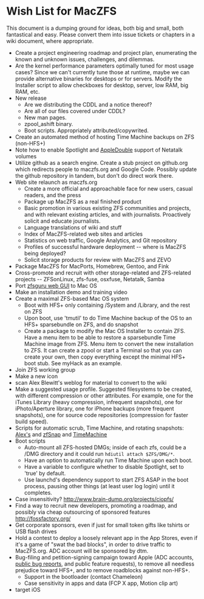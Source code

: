 # Wish List for MacZFS #



This document is a dumping ground for ideas, both big and small, both fantastical and easy.  Please convert them into issue tickets or chapters in a wiki document, where appropriate.

  * Create a project engineering roadmap and project plan, enumerating the known and unknown issues, challenges, and dilemmas.
  * Are the kernel performance parameters optimally tuned for most usage cases?  Since we can't currently tune those at runtime, maybe we can provide alternative binaries for desktops or for servers.  Modify the Installer script to allow checkboxes for desktop, server, low RAM, big RAM, etc.
  * New release
    * Are we distributing the CDDL and a notice thereof?
    * Are all of our files covered under CDDL?
    * New man pages.
    * zpool\_ashift binary.
    * Boot scripts.  Appropriately attributed/copywrited.
  * Create an automated method of hosting Time Machine backups on ZFS (non-HFS+)
  * Note how to enable Spotlight and [AppleDouble](http://netatalk.sourceforge.net/3.0/htmldocs/upgrade.html#id4282732) support of Netatalk volumes
  * Utilize github as a search engine.  Create a stub project on github.org which redirects people to maczfs.org and Google Code.  Possibly update the github repository in tandem, but don't do direct work there.
  * Web site relaunch as maczfs.org
    * Create a more official and approachable face for new users, casual readers, and the press
    * Package up MacZFS as a real finished product
    * Basic promotion in various existing ZFS communities and projects, and with relevant existing articles, and with journalists.  Proactively solicit and educate journalists.
    * Language translations of wiki and stuff
    * Index of MacZFS-related web sites and articles
    * Statistics on web traffic, Google Analytics, and Git repository
    * Profiles of successful hardware deployment -- where is MacZFS being deployed?
    * Solicit storage products for review with MacZFS and ZEVO
  * Package MacZFS for MacPorts, Homebrew, Gentoo, and Fink
  * Cross-promote and recruit with other storage-related and ZFS-related projects -- ZFSonLinux, zfs-fuse, osxfuse, Netatalk, Samba
  * Port [zfsguru web GUI](http://zfsguru.com/download) to Mac OS
  * Make an installation demo and training video
  * Create a maximal ZFS-based Mac OS system
    * Boot with HFS+ only containing /System and /Library, and the rest on ZFS
    * Upon boot, use 'tmutil' to do Time Machine backup of the OS to an HFS+ sparsebundle on ZFS, and do snapshot
    * Create a package to modify the Mac OS Installer to contain ZFS.  Have a menu item to be able to restore a sparsebundle Time Machine image from ZFS.  Menu item to convert the new installation to ZFS.  It can create a zpool or start a Terminal so that you can create your own, then copy everything except the minimal HFS+ boot stub.  See myHack as an example.
  * Join ZFS working group
  * Make a new icon
  * scan Alex Blewitt's weblog for material to convert to the wiki
  * Make a suggested usage profile.  Suggested filesystems to be created, with different compression or other attributes.  For example, one for the iTunes Library (heavy compression, infrequent snapshots), one for iPhoto/Aperture library, one for iPhone backups (more frequent snapshots), one for source code repositories (compression for faster build speed).
  * Scripts for automatic scrub, Time Machine, and rotating snapshots: [Alex's](http://alblue.bandlem.com/2008/11/crontab-generated-zfs-snapshots.html) and [zfSnap](https://github.com/graudeejs/zfSnap/wiki) and [TimeMachine](https://github.com/jollyjinx/ZFS-TimeMachine)
  * Boot scripts
    * Auto-mount all ZFS-hosted DMGs; inside of each zfs, could be a /DMG directory and it could run `hdiutil attach $ZFS/DMG/*`.
    * Have an option to automatically run Time Machine upon each boot.
    * Have a variable to configure whether to disable Spotlight, set to 'true' by default.
    * Use launchd's dependency support to start ZFS ASAP in the boot process, pausing other things (at least user log login) until it completes.
  * Case insensitivity?  http://www.brain-dump.org/projects/ciopfs/
  * Find a way to recruit new developers, promoting a roadmap, and possibly via cheap outsourcing of sponsored features http://fossfactory.org/
  * Get corporate sponsors, even if just for small token gifts like tshirts or USB flash drives
  * Hold a contest to deploy a loosely relevant app in the App Stores, even if it's a game of "swat the bad blocks", in order to drive traffic to MacZFS.org.  ADC account will be sponsored by dtm.
  * Bug-filing and petition-signing campaign toward Apple (ADC accounts, [public bug reports](https://bugreport.apple.com/), and public feature requests), to remove all needless prejudice toward HFS+, and to remove roadblocks against non-HFS+.
    * Support in the bootloader (contact Chameleon)
    * Case sensitivity in apps and data (FCP X app, Motion clip art)
  * target iOS